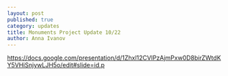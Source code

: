 ```yaml
---
layout: post
published: true
category: updates
title: Monuments Project Update 10/22
author: Anna Ivanov
---
```


https://docs.google.com/presentation/d/1Zhxl12CVlPzAjmPxw0D8birZWtdKY5VHiSnjywLJH5o/edit#slide=id.p